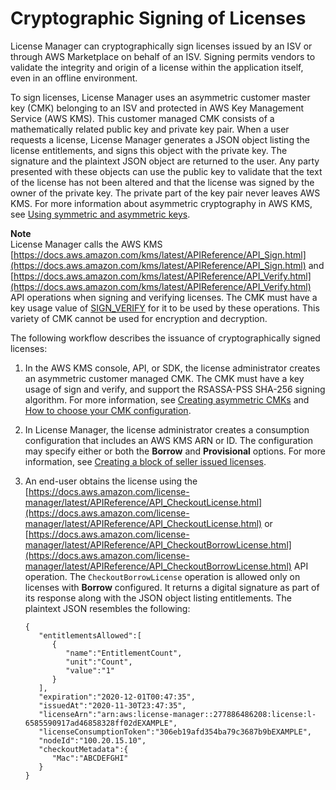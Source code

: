 # Cryptographic Signing of Licenses<a name="license-signing"></a>

License Manager can cryptographically sign licenses issued by an ISV or through AWS Marketplace on behalf of an ISV\. Signing permits vendors to validate the integrity and origin of a license within the application itself, even in an offline environment\. 

To sign licenses, License Manager uses an asymmetric customer master key \(CMK\) belonging to an ISV and protected in AWS Key Management Service \(AWS KMS\)\. This customer managed CMK consists of a mathematically related public key and private key pair\. When a user requests a license, License Manager generates a JSON object listing the license entitlements, and signs this object with the private key\. The signature and the plaintext JSON object are returned to the user\. Any party presented with these objects can use the public key to validate that the text of the license has not been altered and that the license was signed by the owner of the private key\. The private part of the key pair never leaves AWS KMS\. For more information about asymmetric cryptography in AWS KMS, see [Using symmetric and asymmetric keys](symmetric-asymmetric.html)\.

**Note**  
License Manager calls the AWS KMS [https://docs.aws.amazon.com/kms/latest/APIReference/API_Sign.html](https://docs.aws.amazon.com/kms/latest/APIReference/API_Sign.html) and [https://docs.aws.amazon.com/kms/latest/APIReference/API_Verify.html](https://docs.aws.amazon.com/kms/latest/APIReference/API_Verify.html) API operations when signing and verifying licenses\. The CMK must have a key usage value of [SIGN\_VERIFY](https://docs.aws.amazon.com/kms/latest/developerguide/concepts.html#key-usage) for it to be used by these operations\. This variety of CMK cannot be used for encryption and decryption\.

The following workflow describes the issuance of cryptographically signed licenses:

1. In the AWS KMS console, API, or SDK, the license administrator creates an asymmetric customer managed CMK\. The CMK must have a key usage of sign and verify, and support the RSASSA\-PSS SHA\-256 signing algorithm\. For more information, see [Creating asymmetric CMKs](https://docs.aws.amazon.com/kms/latest/developerguide/create-keys.html#create-asymmetric-cmk) and [How to choose your CMK configuration](https://docs.aws.amazon.com/kms/latest/developerguide/symm-asymm-choose.html)\.

1. In License Manager, the license administrator creates a consumption configuration that includes an AWS KMS ARN or ID\. The configuration may specify either or both the **Borrow** and **Provisional** options\. For more information, see [Creating a block of seller issued licenses](https://docs.aws.amazon.com/license-manager/latest/userguide/create-vended-license.html)\.

1. An end\-user obtains the license using the [https://docs.aws.amazon.com/license-manager/latest/APIReference/API_CheckoutLicense.html](https://docs.aws.amazon.com/license-manager/latest/APIReference/API_CheckoutLicense.html) or [https://docs.aws.amazon.com/license-manager/latest/APIReference/API_CheckoutBorrowLicense.html](https://docs.aws.amazon.com/license-manager/latest/APIReference/API_CheckoutBorrowLicense.html) API operation\. The `CheckoutBorrowLicense` operation is allowed only on licenses with **Borrow** configured\. It returns a digital signature as part of its response along with the JSON object listing entitlements\. The plaintext JSON resembles the following:

   ```
   {
      "entitlementsAllowed":[
         {
            "name":"EntitlementCount",
            "unit":"Count",
            "value":"1"
         }
      ],
      "expiration":"2020-12-01T00:47:35",
      "issuedAt":"2020-11-30T23:47:35",
      "licenseArn":"arn:aws:license-manager::277886486208:license:l-6585590917ad46858328ff02dEXAMPLE",
      "licenseConsumptionToken":"306eb19afd354ba79c3687b9bEXAMPLE",
      "nodeId":"100.20.15.10",
      "checkoutMetadata":{
         "Mac":"ABCDEFGHI"
      }
   }
   ```